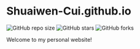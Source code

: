 # Shuaiwen-Cui.github.io

![GitHub repo size](https://img.shields.io/github/repo-size/Shuaiwen-Cui/Shuaiwen-Cui.github.io)
![GitHub stars](https://img.shields.io/github/stars/Shuaiwen-Cui/Shuaiwen-Cui.github.io?style=social)
![GitHub forks](https://img.shields.io/github/forks/Shuaiwen-Cui/Shuaiwen-Cui.github.io?style=social)

Welcome to my personal website!
